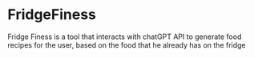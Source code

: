 # FridgeFiness
Fridge Finess is a tool that interacts with chatGPT API to generate food recipes for the user, based on the food that he already has on the fridge
